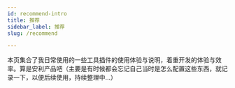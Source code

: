 ```yaml
---
id: recommend-intro
title: 推荐
sidebar_label: 推荐
slug: /recommend

---
```


本页集合了我日常使用的一些工具插件的使用体验与说明，着重开发的体验与效率。算是安利产品吧（主要是有时候都会忘记自己当时是怎么配置这些东西，就记录一下，以便后续使用，持续整理中...）
